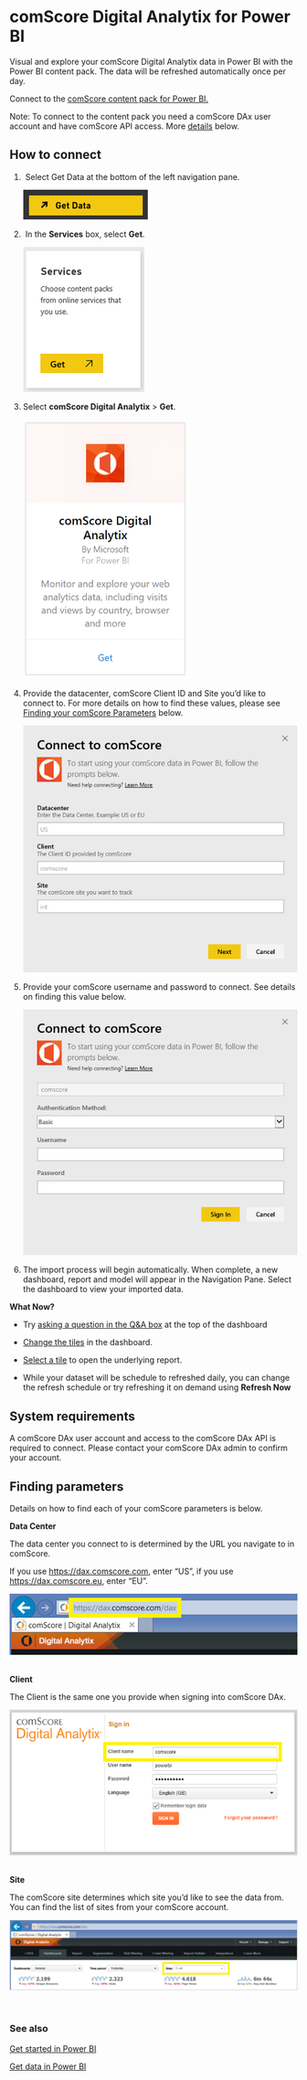 <properties
   pageTitle="comScore Digital Analytix for Power BI"
   description="comScore Digital Analytix for Power BI"
   services="powerbi"
   documentationCenter=""
   authors="ajayan"
   manager="erikre"
   backup="maggiesMSFT"
   editor=""
   tags=""
   qualityFocus="no"
   qualityDate=""/>

<tags
   ms.service="powerbi"
   ms.devlang="NA"
   ms.topic="article"
   ms.tgt_pltfrm="NA"
   ms.workload="powerbi"
   ms.date="08/28/2017"
   ms.author="ajayan"/>
   
# comScore Digital Analytix for Power BI

Visual and explore your comScore Digital Analytix data in Power BI with the Power BI content pack. The data will be refreshed automatically once per day.

Connect to the [comScore content pack for Power BI.](https://app.powerbi.com/getdata/services/comscore)

Note: To connect to the content pack you need a comScore DAx user account and have comScore API access. More [details](#Requirements) below.

## How to connect

1.  Select Get Data at the bottom of the left navigation pane.

	![](media/powerbi-content-pack-content-pack/getdata.png)

2.  In the **Services** box, select **Get**.

	![](media/powerbi-content-pack-content-pack/services.PNG)
3.  Select **comScore Digital Analytix** \> **Get**.

	![](media/powerbi-content-pack-content-pack/comscore.png)

4.  Provide the datacenter, comScore Client ID and Site you’d like to connect to. For more details on how to find these values, please see [Finding your comScore Parameters](#FindingParams) below.

	![](media/powerbi-content-pack-content-pack/parameters.PNG)

5.  Provide your comScore username and password to connect. See details on finding this value below.

	![](media/powerbi-content-pack-content-pack/creds.PNG)

6.  The import process will begin automatically. When complete, a new dashboard, report and model will appear in the Navigation Pane. Select the dashboard to view your imported data.


**What Now?**

- Try [asking a question in the Q&A box](powerbi-service-q-and-a.md) at the top of the dashboard

- [Change the tiles](powerbi-service-edit-a-tile-in-a-dashboard.md) in the dashboard.

- [Select a tile](powerbi-service-dashboard-tiles.md) to open the underlying report.

- While your dataset will be schedule to refreshed daily, you can change the refresh schedule or try refreshing it on demand using **Refresh Now**

<a name="Requirements"></a>
## System requirements

A comScore DAx user account and access to the comScore DAx API is required to connect. Please contact your comScore DAx admin to confirm your account.

<a name="FindingParams"></a>
## Finding parameters

Details on how to find each of your comScore parameters is below.

**Data Center**

The data center you connect to is determined by the URL you navigate to in comScore.

If you use https://dax.comscore.com, enter “US”, if you use https://dax.comscore.eu, enter “EU”.

![](media/powerbi-content-pack-content-pack/comscore_URL.png) 

**Client**

The Client is the same one you provide when signing into comScore DAx.

![](media/powerbi-content-pack-content-pack/comscore_signin.PNG) 

**Site**

The comScore site determines which site you’d like to see the data from. You can find the list of sites from your comScore account.

![](media/powerbi-content-pack-content-pack/comscore_sites.PNG)

 
### See also

[Get started in Power BI](powerbi-service-get-started.md)

[Get data in Power BI](powerbi-service-get-data.md)
